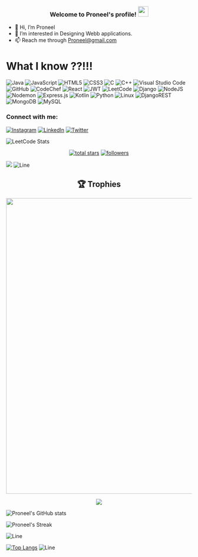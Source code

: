 <h3 align="center">
  Welcome to Proneel's profile!
  <img src="https://media.giphy.com/media/hvRJCLFzcasrR4ia7z/giphy.gif" width="28">
</h3>

- 👋 Hi, I’m Proneel
- 👀 I’m interested in Designing Webb applications.
- 📫 Reach me through Proneel@gmail.com

# What I know ??!!!


![Java](https://img.shields.io/badge/java-%23ED8B00.svg?style=for-the-badge&logo=java&logoColor=white)
![JavaScript](https://img.shields.io/badge/javascript-%23323330.svg?style=for-the-badge&logo=javascript&logoColor=%23F7DF1E)
![HTML5](https://img.shields.io/badge/html5-%23E34F26.svg?style=for-the-badge&logo=html5&logoColor=white)
![CSS3](https://img.shields.io/badge/css3-%231572B6.svg?style=for-the-badge&logo=css3&logoColor=white)
![C](https://img.shields.io/badge/c-%2300599C.svg?style=for-the-badge&logo=c&logoColor=white)
![C++](https://img.shields.io/badge/c++-%2300599C.svg?style=for-the-badge&logo=c%2B%2B&logoColor=white)
![Visual Studio Code](https://img.shields.io/badge/Visual%20Studio%20Code-0078d7.svg?style=for-the-badge&logo=visual-studio-code&logoColor=white)
![GitHub](https://img.shields.io/badge/github-%23121011.svg?style=for-the-badge&logo=github&logoColor=white)
![CodeChef](https://img.shields.io/badge/CodeChef-%23964B00.svg?style=for-the-badge&logo=CodeChef&logoColor=white)
![React](https://img.shields.io/badge/react-%2320232a.svg?style=for-the-badge&logo=react&logoColor=%2361DAFB)
![JWT](https://img.shields.io/badge/JWT-black?style=for-the-badge&logo=JSON%20web%20tokens)
![LeetCode](https://img.shields.io/badge/LeetCode-000000?style=for-the-badge&logo=LeetCode&logoColor=#d16c06)
![Django](https://img.shields.io/badge/django-%23092E20.svg?style=for-the-badge&logo=django&logoColor=white)
![NodeJS](https://img.shields.io/badge/node.js-6DA55F?style=for-the-badge&logo=node.js&logoColor=white)
![Nodemon](https://img.shields.io/badge/NODEMON-%23323330.svg?style=for-the-badge&logo=nodemon&logoColor=%BBDEAD)
![Express.js](https://img.shields.io/badge/express.js-%23404d59.svg?style=for-the-badge&logo=express&logoColor=%2361DAFB)
![Kotlin](https://img.shields.io/badge/kotlin-%237F52FF.svg?style=for-the-badge&logo=kotlin&logoColor=white)
![Python](https://img.shields.io/badge/python-3670A0?style=for-the-badge&logo=python&logoColor=ffdd54)
![Linux](https://img.shields.io/badge/Linux-FCC624?style=for-the-badge&logo=linux&logoColor=black)
![DjangoREST](https://img.shields.io/badge/DJANGO-REST-ff1709?style=for-the-badge&logo=django&logoColor=white&color=ff1709&labelColor=gray)
![MongoDB](https://img.shields.io/badge/MongoDB-%234ea94b.svg?style=for-the-badge&logo=mongodb&logoColor=white)
![MySQL](https://img.shields.io/badge/mysql-%2300f.svg?style=for-the-badge&logo=mysql&logoColor=white)

<h3 align="left">Connect with me:</h3>

[![Instagram](https://img.shields.io/badge/Instagram-E4405F?logo=instagram&logoColor=white)](https://www.instagram.com/i.Proneelanand)
[![LinkedIn](https://img.shields.io/badge/LinkedIn-0077B5?logo=linkedin&logoColor=white)](https://www.linkedin.com/in/proneelbanerjee)
[![Twitter](https://img.shields.io/badge/Twitter-1DA1F2?logo=twitter&logoColor=white)](https://mobile.twitter.com/anand__Proneel)

![LeetCode Stats](https://leetcard.jacoblin.cool/Proneel?theme=dark&font=Biryani)
<p align="center"> 
  <a href="https://github.com/proneelbanerjee?tab=repositories&sort=stargazers">
    <img alt="total stars" title="Total stars on GitHub" src="https://custom-icon-badges.demolab.com/github/stars/proneelbanerjee?color=55960c&style=for-the-badge&labelColor=488207&logo=star"/></a>
  <a href="https://github.com/proneelbanerjee?tab=followers">
    <img alt="followers" title="Follow me on Github" src="https://custom-icon-badges.demolab.com/github/followers/proneelbanerjee?color=236ad3&labelColor=1155ba&style=for-the-badge&logo=person-add&label=Follow&logoColor=white"/></a>
</p>


![](https://komarev.com/ghpvc/?username=proneelbanerjee)
![Line](https://user-images.githubusercontent.com/85225156/171937799-8fc9e255-9889-4642-9c92-6df85fb86e82.gif)
<h2 align="center">🏆 Trophies</h2>
<p align="center"> <img width=800 src="https://github-profile-trophy.vercel.app/?username=proneelbanerjee&margin-w=30&theme=onedark&row=1"/>
</p>
<p align="center"> <img src="/assets/morty.gif" /> </p>

![Proneel's GitHub stats](https://github-readme-stats.vercel.app/api?username=proneelbanerjee&theme=tokyonight&show_icons=true)

![Proneel's Streak](https://github-readme-streak-stats.herokuapp.com?user=proneelbanerjee&theme=cobalt&date_format=j%20M%5B%20Y%5D&background=000000&border=7536B2&stroke=9243DD&ring=89502D&fire=FF9554&currStreakNum=D280FF&sideNums=BC52FF&currStreakLabel=64EAE2&sideLabels=48A8A2&dates=A42EE5)

![Line](https://user-images.githubusercontent.com/85225156/171937799-8fc9e255-9889-4642-9c92-6df85fb86e82.gif)

[![Top Langs](https://github-readme-stats.vercel.app/api/top-langs/?username=proneelbanerjee&layout=compact&text_color=daf7dc&bg_color=151515&hide=css,html,php)](https://github.com/anuraghazra/github-readme-stats)
![Line](https://user-images.githubusercontent.com/85225156/171937799-8fc9e255-9889-4642-9c92-6df85fb86e82.gif)
